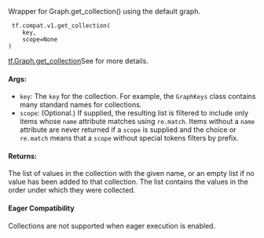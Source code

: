 
Wrapper for Graph.get_collection() using the default graph.

```
 tf.compat.v1.get_collection(
    key,
    scope=None
)
```
[tf.Graph.get_collection](https://www.tensorflow.org/api_docs/python/tf/Graph#get_collection)See  for more details.

#### Args:
- `key`: The `key` for the collection. For example, the `GraphKeys` class contains many standard names for collections.
- `scope`: (Optional.) If supplied, the resulting list is filtered to include only items whose `name` attribute matches using `re.match`. Items without a `name` attribute are never returned if a `scope` is supplied and the choice or `re.match` means that a `scope` without special tokens filters by prefix.
#### Returns:

The list of values in the collection with the given name, or an empty list if no value has been added to that collection. The list contains the values in the order under which they were collected.
#### Eager Compatibility

Collections are not supported when eager execution is enabled.
